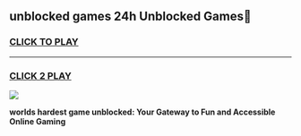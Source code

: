 
## unblocked games 24h Unblocked Games👋
<h3>
<a href="https://premium.freeplayer.one?title=unblocked_games_24h&ref=16F">CLICK TO PLAY</a></h3>
<hr>

<h3>
<a href="https://premium.freeplayer.one?title=unblocked_games_24h&ref=16F">CLICK 2 PLAY</a>
  
</h3>

<a href="https://premium.freeplayer.one?title=unblocked_games_24h&ref=16F/"><img src="https://clearcache.store/games.png"></a>


**worlds hardest game unblocked: Your Gateway to Fun and Accessible Online Gaming**
